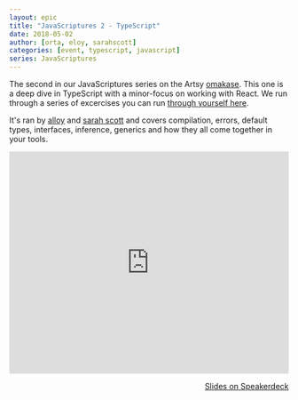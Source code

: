 ```yaml
---
layout: epic
title: "JavaScriptures 2 - TypeScript"
date: 2018-05-02
author: [orta, eloy, sarahscott]
categories: [event, typescript, javascript]
series: JavaScriptures
---
```


The second in our JavaScriptures series on the Artsy [omakase][omakase]. This one is a deep dive in TypeScript with
a minor-focus on working with React. We run through a series of excercises you can run [through yourself
here][exer].

It's ran by [alloy][alloy] and [sarah scott][ss] and covers compilation, errors, default types, interfaces,
inference, generics and how they all come together in your tools.

<!-- more -->

<center>
<iframe width='100%' height='400' src='https://www.youtube.com/embed/KXPZvjCUlAA' frameborder='0' allowfullscreen></iframe>
</center>

<p style='text-align:right;'><a href="https://speakerdeck.com/artsyopensource/javascriptures-2-typescript">
Slides on Speakerdeck
</a></p>

[omakase]: http://artsy.github.io/blog/2017/02/05/Front-end-JavaScript-at-Artsy-2017/
[luc]: https://twitter.com/lucsucces
[recording]: https://youtu.be/KXPZvjCUlAA
[slides]: https://speakerdeck.com/artsyopensource/javascriptures-2-typescript
[exer]: https://github.com/artsy/javascriptures/tree/master/2_intro-to-typescript
[alloy]: https://twitter.com/alloy
[ss]: https://github.com/sarahscott
